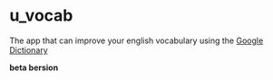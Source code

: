 # u_vocab
The app that can improve your english vocabulary using the [Google Dictionary](https://www.google.com/search?channel=fs&client=ubuntu&q=google+dictionary)


**beta bersion**
